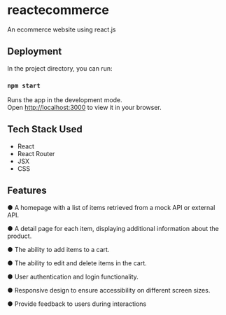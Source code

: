 
# reactecommerce

An ecommerce website using react.js


## Deployment

In the project directory, you can run:

### `npm start`

Runs the app in the development mode.\
Open [http://localhost:3000](http://localhost:3000) to view it in your browser.


## Tech Stack Used

- React 
- React Router
- JSX
- CSS


## Features

● A homepage with a list of items retrieved from a mock API or external API.

● A detail page for each item, displaying additional information about the product.

● The ability to add items to a cart.

● The ability to edit and delete items in the cart.

● User authentication and login functionality.

● Responsive design to ensure accessibility on different screen sizes.

● Provide feedback to users during interactions






